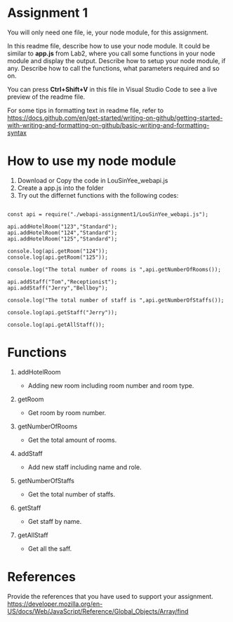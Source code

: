 # Assignment 1

You will only need one file, ie, your node module, for this assignment.

In this readme file, describe how to use your node module. It could be similar to **app.js** from Lab2, where you call some functions in your node module and display the output. Describe how to setup your node module, if any. Describe how to call the functions, what parameters required and so on.

You can press **Ctrl+Shift+V** in this file in Visual Studio Code to see a live preview of the readme file.

For some tips in formatting text in readme file, refer to https://docs.github.com/en/get-started/writing-on-github/getting-started-with-writing-and-formatting-on-github/basic-writing-and-formatting-syntax

# How to use my node module

1. Download or Copy the code in LouSinYee_webapi.js
2. Create a app.js into the folder
3. Try out the differnet functions with the following codes:

```

const api = require("./webapi-assignment1/LouSinYee_webapi.js");

api.addHotelRoom("123","Standard");
api.addHotelRoom("124","Standard");
api.addHotelRoom("125","Standard");

console.log(api.getRoom("124"));
console.log(api.getRoom("125"));

console.log("The total number of rooms is ",api.getNumberOfRooms());

api.addStaff("Tom","Receptionist");
api.addStaff("Jerry","Bellboy");

console.log("The total number of staff is ",api.getNumberOfStaffs());

console.log(api.getStaff("Jerry"));

console.log(api.getAllStaff());
```

# Functions

1. addHotelRoom
    - Adding new room including room number and room type.

2. getRoom
    - Get room by room number.

3. getNumberOfRooms
    - Get the total amount of rooms.

4. addStaff
    - Add new staff including name and role.

5. getNumberOfStaffs
    - Get the total number of staffs.

6. getStaff
    - Get staff by name.

7. getAllStaff
    - Get all the saff.

# References
Provide the references that you have used to support your assignment. 
https://developer.mozilla.org/en-US/docs/Web/JavaScript/Reference/Global_Objects/Array/find